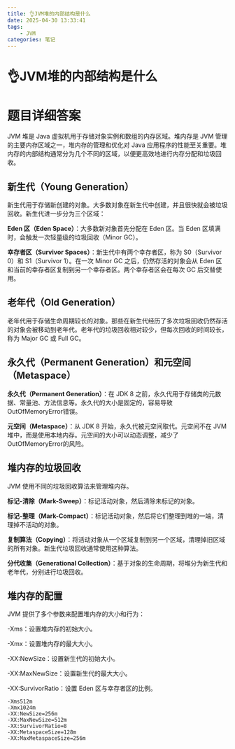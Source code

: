 ```yaml
---
title: 👌JVM堆的内部结构是什么
date: 2025-04-30 13:33:41
tags:
	- JVM
categories: 笔记
--- 
```

# 👌JVM堆的内部结构是什么

# 题目详细答案
JVM 堆是 Java 虚拟机用于存储对象实例和数组的内存区域。堆内存是 JVM 管理的主要内存区域之一，堆内存的管理和优化对 Java 应用程序的性能至关重要。堆内存的内部结构通常分为几个不同的区域，以便更高效地进行内存分配和垃圾回收。

## 新生代（Young Generation）
新生代用于存储新创建的对象。大多数对象在新生代中创建，并且很快就会被垃圾回收。新生代进一步分为三个区域：

**Eden 区（Eden Space）**：大多数新对象首先分配在 Eden 区。当 Eden 区填满时，会触发一次轻量级的垃圾回收（Minor GC）。

**幸存者区（Survivor Spaces）**：新生代中有两个幸存者区，称为 S0（Survivor 0）和 S1（Survivor 1）。在一次 Minor GC 之后，仍然存活的对象会从 Eden 区和当前的幸存者区复制到另一个幸存者区。两个幸存者区会在每次 GC 后交替使用。

## 老年代（Old Generation）
老年代用于存储生命周期较长的对象。那些在新生代经历了多次垃圾回收仍然存活的对象会被移动到老年代。老年代的垃圾回收相对较少，但每次回收的时间较长，称为 Major GC 或 Full GC。

## 永久代（Permanent Generation）和元空间（Metaspace）
**永久代（Permanent Generation）**：在 JDK 8 之前，永久代用于存储类的元数据、常量池、方法信息等。永久代的大小是固定的，容易导致OutOfMemoryError错误。

**元空间（Metaspace）**：从 JDK 8 开始，永久代被元空间取代。元空间不在 JVM 堆中，而是使用本地内存。元空间的大小可以动态调整，减少了OutOfMemoryError的风险。

## 堆内存的垃圾回收
JVM 使用不同的垃圾回收算法来管理堆内存。

**标记-清除（Mark-Sweep）**：标记活动对象，然后清除未标记的对象。

**标记-整理（Mark-Compact）**：标记活动对象，然后将它们整理到堆的一端，清理掉不活动的对象。

**复制算法（Copying）**：将活动对象从一个区域复制到另一个区域，清理掉旧区域的所有对象。新生代垃圾回收通常使用这种算法。

**分代收集（Generational Collection）**：基于对象的生命周期，将堆分为新生代和老年代，分别进行垃圾回收。

## 堆内存的配置
JVM 提供了多个参数来配置堆内存的大小和行为：

-Xms：设置堆内存的初始大小。

-Xmx：设置堆内存的最大大小。

-XX:NewSize：设置新生代的初始大小。

-XX:MaxNewSize：设置新生代的最大大小。

-XX:SurvivorRatio：设置 Eden 区与幸存者区的比例。

```plain
-Xms512m 
-Xmx1024m 
-XX:NewSize=256m 
-XX:MaxNewSize=512m 
-XX:SurvivorRatio=8 
-XX:MetaspaceSize=128m 
-XX:MaxMetaspaceSize=256m
```